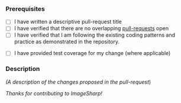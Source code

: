 ### Prerequisites

- [ ] I have written a descriptive pull-request title
- [ ] I have verified that there are no overlapping [pull-requests](https://github.com/NetTopologySuite/NetTopologySuite/pulls) open
- [ ] I have verified that I am following the existing coding patterns and practice as demonstrated in the repository.
<!--These follow strict Stylecop rules :cop:.-->
- [ ] I have provided test coverage for my change (where applicable)

### Description
_(A description of the changes proposed in the pull-request_)

_Thanks for contributing to ImageSharp!_

